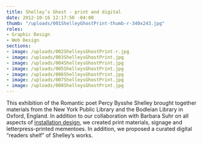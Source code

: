 ```yaml
---
title: Shelley’s Ghost - print and digital
date: 2012-10-16 12:17:50 -04:00
thumb: "/uploads/001ShelleyGhostPrint-thumb-r-340x243.jpg"
roles:
- Graphic Design
- Web Design
sections:
- image: /uploads/002ShelleysGhostPrint-r.jpg
- image: /uploads/003ShelleysGhostPrint.jpg
- image: /uploads/004ShelleysGhostPrint.jpg
- image: /uploads/005ShelleysGhostPrint.jpg
- image: /uploads/006ShelleysGhostPrint.jpg
- image: /uploads/007ShelleysGhostPrint.jpg
- image: /uploads/008ShelleysGhostPrint.jpg
---
```

This exhibition of the Romantic poet Percy Bysshe Shelley brought together materials from the New York Public Library and the Bodleian Library in Oxford, England. In addition to our collaboration with Barbara Suhr on all aspects of <a href="http://thegraphicsoffice.com/portfolio/shelleys-ghost-the-after-life-of-a-poet/">installation design</a>, we created print materials, signage and letterpress-printed mementoes. In addition, we proposed a curated digital “readers shelf” of Shelley’s works.
